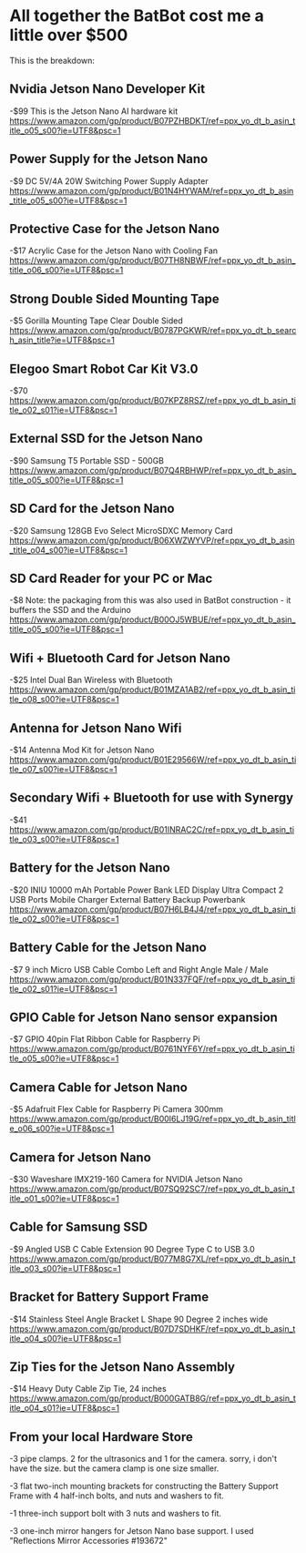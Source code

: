 
# All together the BatBot cost me a little over $500

This is the breakdown:

## Nvidia Jetson Nano Developer Kit

-$99 This is the Jetson Nano AI hardware kit https://www.amazon.com/gp/product/B07PZHBDKT/ref=ppx_yo_dt_b_asin_title_o05_s00?ie=UTF8&psc=1

## Power Supply for the Jetson Nano

-$9 DC 5V/4A 20W Switching Power Supply Adapter https://www.amazon.com/gp/product/B01N4HYWAM/ref=ppx_yo_dt_b_asin_title_o05_s00?ie=UTF8&psc=1

## Protective Case for the Jetson Nano

-$17 Acrylic Case for the Jetson Nano with Cooling Fan https://www.amazon.com/gp/product/B07TH8NBWF/ref=ppx_yo_dt_b_asin_title_o06_s00?ie=UTF8&psc=1

## Strong Double Sided Mounting Tape

-$5 Gorilla Mounting Tape Clear Double Sided https://www.amazon.com/gp/product/B0787PGKWR/ref=ppx_yo_dt_b_search_asin_title?ie=UTF8&psc=1

## Elegoo Smart Robot Car Kit V3.0

-$70 https://www.amazon.com/gp/product/B07KPZ8RSZ/ref=ppx_yo_dt_b_asin_title_o02_s01?ie=UTF8&psc=1 

## External SSD for the Jetson Nano

-$90 Samsung T5 Portable SSD - 500GB https://www.amazon.com/gp/product/B07Q4RBHWP/ref=ppx_yo_dt_b_asin_title_o05_s00?ie=UTF8&psc=1

## SD Card for the Jetson Nano

-$20 Samsung 128GB Evo Select MicroSDXC Memory Card https://www.amazon.com/gp/product/B06XWZWYVP/ref=ppx_yo_dt_b_asin_title_o04_s00?ie=UTF8&psc=1

## SD Card Reader for your PC or Mac

-$8 Note: the packaging from this was also used in BatBot construction - it buffers the SSD and the Arduino https://www.amazon.com/gp/product/B00OJ5WBUE/ref=ppx_yo_dt_b_asin_title_o05_s00?ie=UTF8&psc=1

## Wifi + Bluetooth Card for Jetson Nano

-$25 Intel Dual Ban Wireless with Bluetooth https://www.amazon.com/gp/product/B01MZA1AB2/ref=ppx_yo_dt_b_asin_title_o08_s00?ie=UTF8&psc=1

## Antenna for Jetson Nano Wifi

-$14 Antenna Mod Kit for Jetson Nano https://www.amazon.com/gp/product/B01E29566W/ref=ppx_yo_dt_b_asin_title_o07_s00?ie=UTF8&psc=1

## Secondary Wifi + Bluetooth for use with Synergy

-$41 https://www.amazon.com/gp/product/B01INRAC2C/ref=ppx_yo_dt_b_asin_title_o03_s00?ie=UTF8&psc=1 

## Battery for the Jetson Nano

-$20 INIU 10000 mAh Portable Power Bank LED Display Ultra Compact 2 USB Ports Mobile Charger External Battery Backup Powerbank https://www.amazon.com/gp/product/B07H6LB4J4/ref=ppx_yo_dt_b_asin_title_o02_s00?ie=UTF8&psc=1

## Battery Cable for the Jetson Nano

-$7 9 inch Micro USB Cable Combo Left and Right Angle Male / Male https://www.amazon.com/gp/product/B01N337FQF/ref=ppx_yo_dt_b_asin_title_o02_s01?ie=UTF8&psc=1

## GPIO Cable for Jetson Nano sensor expansion

-$7 GPIO 40pin Flat Ribbon Cable for Raspberry Pi https://www.amazon.com/gp/product/B0761NYF6Y/ref=ppx_yo_dt_b_asin_title_o05_s00?ie=UTF8&psc=1

## Camera Cable for Jetson Nano

-$5 Adafruit Flex Cable for Raspberry Pi Camera 300mm https://www.amazon.com/gp/product/B00I6LJ19G/ref=ppx_yo_dt_b_asin_title_o06_s00?ie=UTF8&psc=1

## Camera for Jetson Nano

-$30 Waveshare IMX219-160 Camera for NVIDIA Jetson Nano https://www.amazon.com/gp/product/B07SQ92SC7/ref=ppx_yo_dt_b_asin_title_o01_s00?ie=UTF8&psc=1

## Cable for Samsung SSD

-$9 Angled USB C Cable Extension 90 Degree Type C to USB 3.0 https://www.amazon.com/gp/product/B077M8G7XL/ref=ppx_yo_dt_b_asin_title_o03_s00?ie=UTF8&psc=1

## Bracket for Battery Support Frame

-$14 Stainless Steel Angle Bracket L Shape 90 Degree 2 inches wide https://www.amazon.com/gp/product/B07D7SDHKF/ref=ppx_yo_dt_b_asin_title_o04_s00?ie=UTF8&psc=1

## Zip Ties for the Jetson Nano Assembly

-$14 Heavy Duty Cable Zip Tie, 24 inches https://www.amazon.com/gp/product/B000GATB8G/ref=ppx_yo_dt_b_asin_title_o04_s01?ie=UTF8&psc=1

## From your local Hardware Store

-3 pipe clamps. 2 for the ultrasonics and 1 for the camera.  sorry, i don't have the size. but the camera clamp is one size smaller.

-3 flat two-inch mounting brackets for constructing the Battery Support Frame with 4 half-inch bolts, and nuts and washers to fit.

-1 three-inch support bolt with 3 nuts and washers to fit.

-3 one-inch mirror hangers for Jetson Nano base support. I used "Reflections Mirror Accessories #193672"


